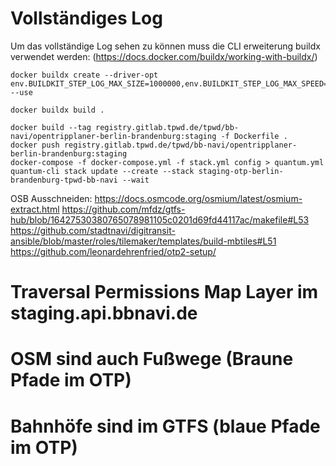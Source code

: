 # Vollständiges Log

Um das vollständige Log sehen zu können muss die CLI erweiterung buildx verwendet werden:
(https://docs.docker.com/buildx/working-with-buildx/)

```
docker buildx create --driver-opt env.BUILDKIT_STEP_LOG_MAX_SIZE=1000000,env.BUILDKIT_STEP_LOG_MAX_SPEED=100000000 --use

docker buildx build .

docker build --tag registry.gitlab.tpwd.de/tpwd/bb-navi/opentripplaner-berlin-brandenburg:staging -f Dockerfile .
docker push registry.gitlab.tpwd.de/tpwd/bb-navi/opentripplaner-berlin-brandenburg:staging
docker-compose -f docker-compose.yml -f stack.yml config > quantum.yml
quantum-cli stack update --create --stack staging-otp-berlin-brandenburg-tpwd-bb-navi --wait
```


OSB Ausschneiden:
https://docs.osmcode.org/osmium/latest/osmium-extract.html
https://github.com/mfdz/gtfs-hub/blob/16427530380765078981105c0201d69fd44117ac/makefile#L53
https://github.com/stadtnavi/digitransit-ansible/blob/master/roles/tilemaker/templates/build-mbtiles#L51
https://github.com/leonardehrenfried/otp2-setup/

# Traversal Permissions Map Layer im staging.api.bbnavi.de
# OSM sind auch Fußwege (Braune Pfade im OTP)
# Bahnhöfe sind im GTFS (blaue Pfade im OTP)
